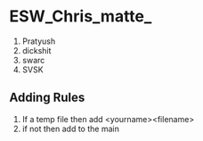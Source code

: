 # ESW_Chris_matte_

1. Pratyush
2. dickshit
3. swarc
4. SVSK

## Adding Rules
1. If a temp file then add \<yourname>\<filename>
2. if not then add to the main
